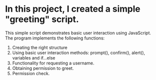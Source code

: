 # In this project, I created a simple "greeting" script.

This simple script demonstrates basic user interaction using JavaScript. The program implements the following functions:

1. Creating the right structure
2. Using basic user interaction methods: prompt(), confirm(), alert(), variables and if...else
3. Functionality for requesting a username.
4. Obtaining permission to greet.
5. Permission check.